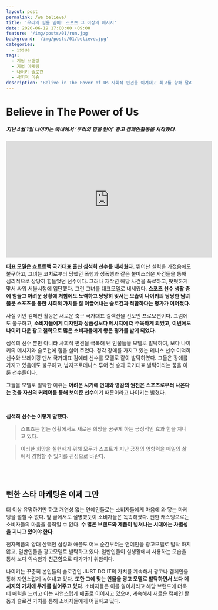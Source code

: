 ```yaml
---
layout: post
permalink: /we believe/
title: '우리의 힘을 믿어! 스포츠 그 이상의 메시지'
date: 2020-06-19 17:00:00 +09:00
feature: '/img/posts/01/run.jpg'
background: '/img/posts/01/believe.jpg'
categories:
  - issue
tags:
  - 기업 브랜딩
  - 기업 마케팅
  - 나이키 슬로건
  - 사회적 이슈
description: 'Belive in The Pover of Us 사회적 편견을 이겨내고 최고를 향해 달려가는 선수들'
---
```


# Believe in The Power of Us

 

##### 지난 4월 1일 나이키는 국내에서 ‘우리의 힘을 믿어’ 광고 캠페인활동을 시작했다.



<iframe width="560" height="315" src="https://www.youtube.com/embed/ElUBV8EEqkU" frameborder="0" allow="accelerometer; autoplay; encrypted-media; gyroscope; picture-in-picture" allowfullscreen></iframe>



**대표 모델은 쇼트트랙 국가대표 출신 심석희 선수를 내세웠다.** 뛰어난 실력을 가졌음에도 불구하고, 그녀는 코치로부터 당했던 폭행과 성폭행과 같은 불미스러운 사건들을 통해 심리적으로 상당히 힘들었던 선수이다. 그러나 재작년 해당 사건을 폭로하고, 떳떳하게 맞서 싸워 서울시청에 입단했다. 그런 그녀를 대표모델로 내세웠다. **스포츠 선수 생활 중에 힘들고 어려운 상황에 처함에도 노력하고 당당히 맞서는 모습이 나이키의 당당한 남녀 불문 스포츠를 통한 사회적 가치를 잘 이끌어내는 슬로건과 적합하다는 평가가 이어졌다.**

 

사실 이번 캠페인 활동은 새로운 축구 국가대표 컬렉션을 선보인 프로모션이다. 그럼에도 불구하고, **소비자들에게 디자인과 상품성보다 메시지에 더 주목하게 되었고, 이번에도 나이키 다운 광고 철학으로 많은 소비자들에게 좋은 평가를 받게 되었다.**

 

심석희 선수 뿐만 아니라 사회적 편견을 극복해 낸 인물들을 모델로 발탁하여, 보다 나이키의 메시지와 슬로건에 힘을 실어 주었다. 청각 장애를 가지고 있는 테니스 선수 이덕희 선수와 브레이킹 댄서 국가대표 김예리 선수를 모델로 같이 발탁하였다. 그들은 장애를 가지고 있음에도 불구하고, 남자프로테니스 투어 첫 승과 국가대표 발탁이라는 꿈을 이룬 선수들이다.

 

그들을 모델로 발탁한 이유는 **어려운 시기에 연대와 영감의 원천은 스포츠로부터 나온다는 것을 자신의 커리어를 통해 보여준 선수**이기 때문이라고 나이키는 밝혔다.

 <br>

**심석희 선수는 이렇게 말했다.**

> 스포츠는 힘든 상황에서도 새로운 희망을 꿈꾸게 하는 긍정적인 효과 힘을 지니고 있다.

> 이러한 희망을 실현하기 위해 모두가 스포트가 지난 긍정의 영향력을 매일의 삶에서 경험할 수 있기를 진심으로 바란다.

 

<br>

<br>

## 뻔한 스타 마케팅은 이제 그만

더 이상 유명하기만 하고 개연성 없는 연예인들로는 소비자들에게 마음에 와 닿는 마케팅을 펼칠 수 없다. 앞 글에서도 설명했듯이 소비자들은 똑똑해졌다. 뻔한 캐스팅으로는 소비자들의 마음을 움직일 수 없다. **수 많은 브랜드와 제품이 넘쳐나는 시대에는 차별성을 지니고 있어야 한다.** 



전자제품의 양대 산맥인 삼성과 애플도 어느 순간부터는 연예인을 광고모델로 발탁 하지 않고, 일반인들을 광고모델로 발탁하고 있다. 일반인들이 실생활에서 사용하는 모습을 통해 보다 익숙함과 친근함으로 다가가기 위함이다. 

 

나이키는 꾸준히 본인들의 슬로건인 JUST DO IT의 가치를 계속해서 광고나 캠페인을 통해 자연스럽게 녹여내고 있다. **또한 그에 맞는 인물을 광고 모델로 발탁하면서 보다 메시지의 가치에 무게를 실어주고 있다.** 소비자들은 이를 알아차리고 해당 브랜드에 더욱 더 매력을 느끼고 이는 자연스럽게 매출로 이어지고 있으며, 계속해서 새로운 캠페인 활동과 슬로건 가치를 통해 소비자들에게 어필하고 있다.